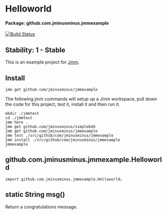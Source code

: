 
# Helloworld
#### Package: github.com.jminusminus.jmmexample
[![Build Status](https://travis-ci.org/jminusminus/jmmexample.svg?branch=master)](https://travis-ci.org/jminusminus/jmmexample)
## Stability: 1 - Stable
This is an example project for [Jmm](https://github.com/ricallinson/jmm).

## Install
```
jmm get github.com/jminusminus/jmmexample
```
The following jmm commands will setup up a Jmm workspace, pull down the code for this project, test it, install it and then run it.

    mkdir ./jmmtest
    cd ./jmmtest
    jmm here .
    jmm get github.com/jminusminus/simplebdd
    jmm get github.com/jminusminus/jmmexample
    jmm test ./src/github/com/jminusminus/jmmexample
    jmm install ./src/github/com/jminusminus/jmmexample
    jmmexample

## github.com.jminusminus.jmmexample.Helloworld
```
import github.com.jminusminus.jmmexample.Helloworld;
```
## static String msg()
Return a congratulations message.

